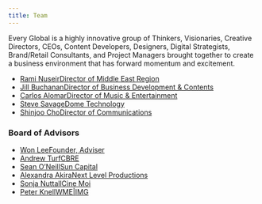 ```yaml
---
title: Team
---
```


<p class="white">Every Global is a highly innovative group of Thinkers, Visionaries, Creative Directors, CEOs,
Content Developers, Designers, Digital Strategists, Brand/Retail Consultants, and Project Managers brought together to create a business environment that has forward momentum and excitement.</p>

<ul class="team-list nb">
    <li><a href="#rami-nuseir" class="hover-stat openModal"><span class="team-list__title white bold">Rami Nuseir</span><span class="desc" data-content="Director of Middle East Region">Director of Middle East Region</span></a></li>
	<li><a href="#jill-buchanan" class="hover-stat openModal"><span class="team-list__title white bold">Jill Buchanan</span><span class="desc" data-content="Director of Business Development &amp; Contents">Director of Business Development &amp; Contents</span></a></li>
    <li><a href="#carlos-alomar" class="hover-stat openModal"><span class="team-list__title white bold">Carlos Alomar</span><span class="desc" data-content="Director of Music &amp; Entertainment">Director of Music &amp; Entertainment</span></a></li>
    <li><a href="#steve-savage" class="hover-stat openModal"><span class="team-list__title white bold">Steve Savage</span><span class="desc" data-content="Dome Technology">Dome Technology</span></a></li>
    <li><a href="#shinjoo-cho" class="hover-stat openModal"><span class="team-list__title white bold">Shinjoo Cho</span><span class="desc" data-content="Director of Communications">Director of Communications</span></a></li>
</ul>
<h3 class="intersect">Board of Advisors</h3>
<ul class="team-list nb board">
    <li><a href="#won-lee" class="hover-stat openModal"><span class="team-list__title white bold">Won Lee</span><span class="desc" data-content="Founder, Adviser">Founder, Adviser</span></a></li>
	<li><a href="#andrew-turf" class="hover-stat openModal"><span class="team-list__title white bold">Andrew Turf</span><span class="desc" data-content="CBRE">CBRE</span></a></li>
    <li><a href="#sean-o-neill" class="hover-stat openModal"><span class="team-list__title white bold">Sean O’Neill</span><span class="desc" data-content="Sun Capital">Sun Capital</span></a></li>
    <li><a href="#alexandra-akira" class="hover-stat openModal"><span class="team-list__title white bold">Alexandra Akira</span><span class="desc" data-content="Next Level Productions">Next Level Productions</span></a></li>
    <li><a href="#sonja-nuttall" class="hover-stat openModal"><span class="team-list__title white bold">Sonja Nuttall</span><span class="desc" data-content="Cine Moi">Cine Moi</span></a></li>
    <li><a href="#peter-knell" class="hover-stat openModal"><span class="team-list__title white bold">Peter Knell</span><span class="desc" data-content="WME|IMG">WME|IMG</span></a></li>
</ul>
